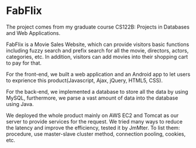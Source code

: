 # FabFlix
The project comes from my graduate course CS122B: Projects in Databases and Web Applications.

FabFlix is a Movie Sales Website, which can provide visitors basic functions including fuzzy search and prefix search for all the movie, directors, actors, categories, etc. In addition, visitors can add movies into their shopping cart to pay for that.

For the front-end, we built a web application and an Android app to let users to exprience this product(Javascript, Ajax, jQuery, HTML5, CSS).

For the back-end, we implemented a database to store all the data by using MySQL, furthermore, we parse a vast amount of data into the database using Java.

We deployed the whole product mainly on AWS EC2 and Tomcat as our server to provide services for the request. We tried many ways to reduce the latency and improve the efficiency, tested it by JmMter. To list them: procedure, use master-slave cluster method, connection pooling, cookies, etc. 
